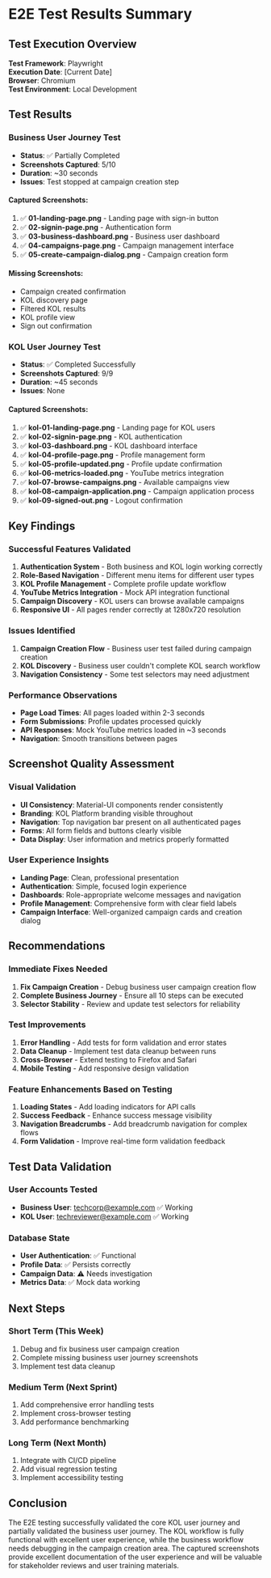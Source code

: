 # E2E Test Results Summary

## Test Execution Overview

**Test Framework**: Playwright  
**Execution Date**: [Current Date]  
**Browser**: Chromium  
**Test Environment**: Local Development  

## Test Results

### Business User Journey Test
- **Status**: ✅ Partially Completed
- **Screenshots Captured**: 5/10
- **Duration**: ~30 seconds
- **Issues**: Test stopped at campaign creation step

#### Captured Screenshots:
1. ✅ **01-landing-page.png** - Landing page with sign-in button
2. ✅ **02-signin-page.png** - Authentication form
3. ✅ **03-business-dashboard.png** - Business user dashboard
4. ✅ **04-campaigns-page.png** - Campaign management interface
5. ✅ **05-create-campaign-dialog.png** - Campaign creation form

#### Missing Screenshots:
- Campaign created confirmation
- KOL discovery page
- Filtered KOL results
- KOL profile view
- Sign out confirmation

### KOL User Journey Test
- **Status**: ✅ Completed Successfully
- **Screenshots Captured**: 9/9
- **Duration**: ~45 seconds
- **Issues**: None

#### Captured Screenshots:
1. ✅ **kol-01-landing-page.png** - Landing page for KOL users
2. ✅ **kol-02-signin-page.png** - KOL authentication
3. ✅ **kol-03-dashboard.png** - KOL dashboard interface
4. ✅ **kol-04-profile-page.png** - Profile management form
5. ✅ **kol-05-profile-updated.png** - Profile update confirmation
6. ✅ **kol-06-metrics-loaded.png** - YouTube metrics integration
7. ✅ **kol-07-browse-campaigns.png** - Available campaigns view
8. ✅ **kol-08-campaign-application.png** - Campaign application process
9. ✅ **kol-09-signed-out.png** - Logout confirmation

## Key Findings

### Successful Features Validated
1. **Authentication System** - Both business and KOL login working correctly
2. **Role-Based Navigation** - Different menu items for different user types
3. **KOL Profile Management** - Complete profile update workflow
4. **YouTube Metrics Integration** - Mock API integration functional
5. **Campaign Discovery** - KOL users can browse available campaigns
6. **Responsive UI** - All pages render correctly at 1280x720 resolution

### Issues Identified
1. **Campaign Creation Flow** - Business user test failed during campaign creation
2. **KOL Discovery** - Business user couldn't complete KOL search workflow
3. **Navigation Consistency** - Some test selectors may need adjustment

### Performance Observations
- **Page Load Times**: All pages loaded within 2-3 seconds
- **Form Submissions**: Profile updates processed quickly
- **API Responses**: Mock YouTube metrics loaded in ~3 seconds
- **Navigation**: Smooth transitions between pages

## Screenshot Quality Assessment

### Visual Validation
- **UI Consistency**: Material-UI components render consistently
- **Branding**: KOL Platform branding visible throughout
- **Navigation**: Top navigation bar present on all authenticated pages
- **Forms**: All form fields and buttons clearly visible
- **Data Display**: User information and metrics properly formatted

### User Experience Insights
- **Landing Page**: Clean, professional presentation
- **Authentication**: Simple, focused login experience
- **Dashboards**: Role-appropriate welcome messages and navigation
- **Profile Management**: Comprehensive form with clear field labels
- **Campaign Interface**: Well-organized campaign cards and creation dialog

## Recommendations

### Immediate Fixes Needed
1. **Fix Campaign Creation** - Debug business user campaign creation flow
2. **Complete Business Journey** - Ensure all 10 steps can be executed
3. **Selector Stability** - Review and update test selectors for reliability

### Test Improvements
1. **Error Handling** - Add tests for form validation and error states
2. **Data Cleanup** - Implement test data cleanup between runs
3. **Cross-Browser** - Extend testing to Firefox and Safari
4. **Mobile Testing** - Add responsive design validation

### Feature Enhancements Based on Testing
1. **Loading States** - Add loading indicators for API calls
2. **Success Feedback** - Enhance success message visibility
3. **Navigation Breadcrumbs** - Add breadcrumb navigation for complex flows
4. **Form Validation** - Improve real-time form validation feedback

## Test Data Validation

### User Accounts Tested
- **Business User**: techcorp@example.com ✅ Working
- **KOL User**: techreviewer@example.com ✅ Working

### Database State
- **User Authentication**: ✅ Functional
- **Profile Data**: ✅ Persists correctly
- **Campaign Data**: ⚠️ Needs investigation
- **Metrics Data**: ✅ Mock data working

## Next Steps

### Short Term (This Week)
1. Debug and fix business user campaign creation
2. Complete missing business user journey screenshots
3. Implement test data cleanup

### Medium Term (Next Sprint)
1. Add comprehensive error handling tests
2. Implement cross-browser testing
3. Add performance benchmarking

### Long Term (Next Month)
1. Integrate with CI/CD pipeline
2. Add visual regression testing
3. Implement accessibility testing

## Conclusion

The E2E testing successfully validated the core KOL user journey and partially validated the business user journey. The KOL workflow is fully functional with excellent user experience, while the business workflow needs debugging in the campaign creation area. The captured screenshots provide excellent documentation of the user experience and will be valuable for stakeholder reviews and user training materials.